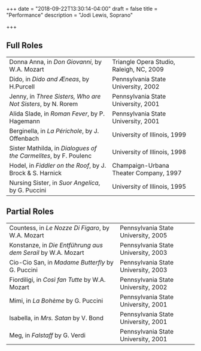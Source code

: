+++
date = "2018-09-22T13:30:14-04:00"
draft = false
title = "Performance"
description = "Jodi Lewis, Soprano"

+++

<h2>Full Roles</h2>
<table>
  <tbody>
    <tr>
      <td>Donna Anna, in <em>Don Giovanni</em>, by W.A. Mozart</td>
      <td>Triangle Opera Studio, Raleigh, NC, 2009</td>
    </tr>
    <tr>
      <td>Dido, in <em>Dido and Æneas</em>, by H.Purcell</td>
      <td>Pennsylvania State University, 2002</td>
    </tr>
    <tr>
      <td>Jenny, in <em>Three Sisters, Who are Not Sisters</em>, by N. Rorem</td>
      <td>Pennsylvania State University, 2001</td>
    </tr>
    <tr>
      <td>Alida Slade, in <em>Roman Fever</em>, by P. Hagemann</td>
      <td>Pennsylvania State University, 2001</td>
    </tr>
    <tr>
      <td>Berginella, in <em>La Périchole</em>, by J. Offenbach</td>
      <td>University of Illinois, 1999</td>
    </tr>
    <tr>
      <td>Sister Mathilda, in <em>Dialogues of the Carmelites</em>, by F. Poulenc</td>
      <td>University of Illinois, 1998</td>
    </tr>
    <tr>
      <td>Hodel, in <em>Fiddler on the Roof</em>, by J. Brock &amp; S. Harnick</td>
      <td>Champaign-Urbana Theater Company, 1997</td>
    </tr>
    <tr>
      <td>Nursing Sister, in <em>Suor Angelica</em>, by G. Puccini</td>
      <td>University of Illinois, 1995</td>
    </tr>
  </tbody>
</table>

<h2>Partial Roles</h2>
<table>
  <tbody>
    <tr>
      <td>Countess, in <em>Le Nozze Di Figaro</em>, by W.A. Mozart</td>
      <td>Pennsylvania State University, 2005</td>
    </tr>
    <tr>
      <td>Konstanze, in <em>Die Entführung aus dem Serail</em> by W.A. Mozart</td>
      <td>Pennsylvania State University, 2003</td>
    </tr>
    <tr>
      <td>Cio-Cio San, in <em>Madame Butterfly</em> by G. Puccini</td>
      <td>Pennsylvania State University, 2003</td>
    </tr>
    <tr>
      <td>Fiordiligi, in <em>Così fan Tutte</em> by W.A. Mozart</td>
      <td>Pennsylvania State University, 2002</td>
    </tr>
    <tr>
      <td>Mimi, in <em>La Bohème</em> by G. Puccini</td>
      <td>Pennsylvania State University, 2001</td>
    </tr>
    <tr>
      <td>Isabella, in <em>Mrs. Satan</em> by V. Bond</td>
      <td>Pennsylvania State University, 2001</td>
    </tr>
    <tr>
      <td>Meg, in <em>Falstaff</em> by G. Verdi</td>
      <td>Pennsylvania State University, 2001</td>
    </tr>
  </tbody>
</table>
